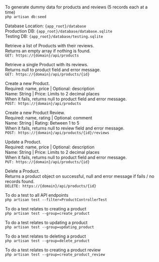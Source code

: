 <p>
To generate dummy data for products and reviews (5 records each at a time)<br/>
<code>php artisan db:seed</code>
</p>

<p>
Database Location: <code>{app_root}/database</code><br/>
Production DB: <code>{app_root}/database/database.sqlite</code><br/>
Testing DB: <code>{app_root}/database/testing.sqlite</code>
</p>

<p>
Retrieve a list of Products with their reviews.<br/>
Returns an empty array if nothing is found.<br/>
<code>GET: https://{domain}/api/products</code>
</p>

<p>
Retrieve a single Product with its reviews.<br/>
Returns null to product field and error message.<br/>
<code>GET: https://{domain}/api/products/{id}</code>
</p>

<p>
Create a new Product.<br/>
Required: name, price | Optional: description<br/>
Name: String | Price: Limits to 2 decimal places<br/>
When it fails, returns null to product field and error message.<br/>
<code>POST: https://{domain}/api/products</code>
</p>

<p>
Create a new Product Review.<br/>
Required: name, rating | Optional: comment<br/>
Name: String | Rating: Between 1 to 5<br/>
When it fails, returns null to review field and error message.<br/>
<code>POST: https://{domain}/api/products/{id}/reviews</code>
</p>

<p>
Update a Product.<br/>
Required: name, price | Optional: description<br/>
Name: String | Price: Limits to 2 decimal places<br/>
When it fails, returns null to product field and error message.<br/>
<code>PUT: https://{domain}/api/products/{id}</code>
</p>

<p>
Delete a Product.<br/>
Returns a product object on successful, null and error message if fails / no records found.<br/>
<code>DELETE: https://{domain}/api/products/{id}</code>
</p>

<p>
To do a test to all API endpoints<br/>
<code>php artisan test --filter=ProductControllerTest</code>
</p>

<p>
To do a test relates to creating a product<br/>
<code>php artisan test --group=create_product</code>
</p>

<p>
To do a test relates to updating a product<br/>
<code>php artisan test --group=updating_product</code>
</p>

<p>
To do a test relates to deleting a product<br/>
<code>php artisan test --group=delete_product</code>
</p>

<p>
To do a test relates to creating a product review<br/>
<code>php artisan test --group=create_product_review</code>
</p>
